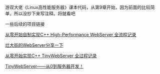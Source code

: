 游双大佬《Linux高性能服务器》课本代码，从第9章开始，因为前面的比较简单，所以没抄下来写注释。将就看吧

一些后续的项目链接

[从零开始自制实现C++ High-Performance WebServer 全流程记录](https://love6.blog.csdn.net/article/details/123754194)

[烂大街的WebServer分享一下](https://www.nowcoder.com/discuss/419276598265827328)

[从零开始实现C++ TinyWebServer 全过程记录](https://blog.csdn.net/weixin_51322383/article/details/130464403)

[TinyWebServer——从0到服务器开发！](https://zhuanlan.zhihu.com/p/364044293)

 